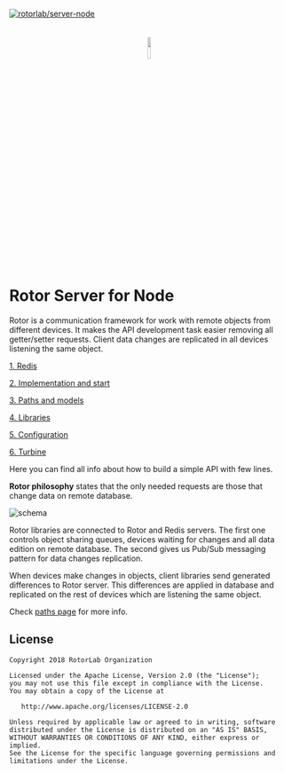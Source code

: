 [ ![rotorlab/server-node](https://d25lcipzij17d.cloudfront.net/badge.svg?id=js&type=6&v=0.0.4&x2=0)](https://www.npmjs.com/package/rotor-server)
<p align="center"><img width="10%" vspace="20" src="https://github.com/rotorlab/database-kotlin/raw/master/app/src/main/res/mipmap-xxxhdpi/ic_launcher_round.png"></p>

# Rotor Server for Node

Rotor is a communication framework for work with remote objects from different devices. It makes the API development task easier removing all getter/setter requests. Client data changes are replicated in all devices listening the same object.

[1. Redis](https://github.com/rotorlab/server-node/wiki/Redis)

[2. Implementation and start](https://github.com/rotorlab/server-node/wiki/Implementation-and-start)

[3. Paths and models](https://github.com/rotorlab/server-node/wiki/Paths-and-models)

[4. Libraries](https://github.com/rotorlab/server-node/wiki/Libraries)

[5. Configuration](https://github.com/rotorlab/server-node/wiki/Configuration)

[6. Turbine](https://github.com/efraespada/turbine/wiki)

Here you can find all info about how to build a simple API with few lines.

**Rotor philosophy** states that the only needed requests are those that change data on remote database. 

![schema](https://github.com/rotorlab/server-node/raw/feature/mongodb/schema.png)

Rotor libraries are connected to Rotor and Redis servers. The first one controls object sharing queues, devices waiting for changes and all data edition on remote database. The second gives us Pub/Sub messaging pattern for data changes replication.

When devices make changes in objects, client libraries send generated differences to Rotor server. This differences are applied in database and replicated on the rest of devices which are listening the same object.

Check [paths page](https://github.com/rotorlab/server-node/wiki/Paths-and-models) for more info.

License
-------
    Copyright 2018 RotorLab Organization

    Licensed under the Apache License, Version 2.0 (the "License");
    you may not use this file except in compliance with the License.
    You may obtain a copy of the License at

       http://www.apache.org/licenses/LICENSE-2.0

    Unless required by applicable law or agreed to in writing, software
    distributed under the License is distributed on an "AS IS" BASIS,
    WITHOUT WARRANTIES OR CONDITIONS OF ANY KIND, either express or implied.
    See the License for the specific language governing permissions and
    limitations under the License.
